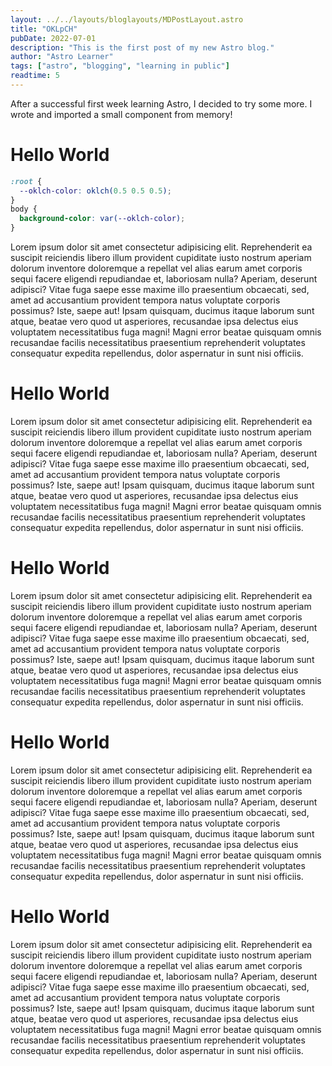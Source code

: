 ```yaml
---
layout: ../../layouts/bloglayouts/MDPostLayout.astro
title: "OKLpCH"
pubDate: 2022-07-01
description: "This is the first post of my new Astro blog."
author: "Astro Learner"
tags: ["astro", "blogging", "learning in public"]
readtime: 5
---
```


After a successful first week learning Astro, I decided to try some more. I wrote and imported a small component from memory!

# Hello World

```css
:root {
  --oklch-color: oklch(0.5 0.5 0.5);
}
body {
  background-color: var(--oklch-color);
}
```

Lorem ipsum dolor sit amet consectetur adipisicing elit. Reprehenderit ea suscipit reiciendis libero illum provident cupiditate iusto nostrum aperiam dolorum inventore doloremque a repellat vel alias earum amet corporis sequi facere eligendi repudiandae et, laboriosam nulla? Aperiam, deserunt adipisci? Vitae fuga saepe esse maxime illo praesentium obcaecati, sed, amet ad accusantium provident tempora natus voluptate corporis possimus? Iste, saepe aut! Ipsam quisquam, ducimus itaque laborum sunt atque, beatae vero quod ut asperiores, recusandae ipsa delectus eius voluptatem necessitatibus fuga magni! Magni error beatae quisquam omnis recusandae facilis necessitatibus praesentium reprehenderit voluptates consequatur expedita repellendus, dolor aspernatur in sunt nisi officiis.

# Hello World

Lorem ipsum dolor sit amet consectetur adipisicing elit. Reprehenderit ea suscipit reiciendis libero illum provident cupiditate iusto nostrum aperiam dolorum inventore doloremque a repellat vel alias earum amet corporis sequi facere eligendi repudiandae et, laboriosam nulla? Aperiam, deserunt adipisci? Vitae fuga saepe esse maxime illo praesentium obcaecati, sed, amet ad accusantium provident tempora natus voluptate corporis possimus? Iste, saepe aut! Ipsam quisquam, ducimus itaque laborum sunt atque, beatae vero quod ut asperiores, recusandae ipsa delectus eius voluptatem necessitatibus fuga magni! Magni error beatae quisquam omnis recusandae facilis necessitatibus praesentium reprehenderit voluptates consequatur expedita repellendus, dolor aspernatur in sunt nisi officiis.

# Hello World

Lorem ipsum dolor sit amet consectetur adipisicing elit. Reprehenderit ea suscipit reiciendis libero illum provident cupiditate iusto nostrum aperiam dolorum inventore doloremque a repellat vel alias earum amet corporis sequi facere eligendi repudiandae et, laboriosam nulla? Aperiam, deserunt adipisci? Vitae fuga saepe esse maxime illo praesentium obcaecati, sed, amet ad accusantium provident tempora natus voluptate corporis possimus? Iste, saepe aut! Ipsam quisquam, ducimus itaque laborum sunt atque, beatae vero quod ut asperiores, recusandae ipsa delectus eius voluptatem necessitatibus fuga magni! Magni error beatae quisquam omnis recusandae facilis necessitatibus praesentium reprehenderit voluptates consequatur expedita repellendus, dolor aspernatur in sunt nisi officiis.

# Hello World

Lorem ipsum dolor sit amet consectetur adipisicing elit. Reprehenderit ea suscipit reiciendis libero illum provident cupiditate iusto nostrum aperiam dolorum inventore doloremque a repellat vel alias earum amet corporis sequi facere eligendi repudiandae et, laboriosam nulla? Aperiam, deserunt adipisci? Vitae fuga saepe esse maxime illo praesentium obcaecati, sed, amet ad accusantium provident tempora natus voluptate corporis possimus? Iste, saepe aut! Ipsam quisquam, ducimus itaque laborum sunt atque, beatae vero quod ut asperiores, recusandae ipsa delectus eius voluptatem necessitatibus fuga magni! Magni error beatae quisquam omnis recusandae facilis necessitatibus praesentium reprehenderit voluptates consequatur expedita repellendus, dolor aspernatur in sunt nisi officiis.

# Hello World

Lorem ipsum dolor sit amet consectetur adipisicing elit. Reprehenderit ea suscipit reiciendis libero illum provident cupiditate iusto nostrum aperiam dolorum inventore doloremque a repellat vel alias earum amet corporis sequi facere eligendi repudiandae et, laboriosam nulla? Aperiam, deserunt adipisci? Vitae fuga saepe esse maxime illo praesentium obcaecati, sed, amet ad accusantium provident tempora natus voluptate corporis possimus? Iste, saepe aut! Ipsam quisquam, ducimus itaque laborum sunt atque, beatae vero quod ut asperiores, recusandae ipsa delectus eius voluptatem necessitatibus fuga magni! Magni error beatae quisquam omnis recusandae facilis necessitatibus praesentium reprehenderit voluptates consequatur expedita repellendus, dolor aspernatur in sunt nisi officiis.
